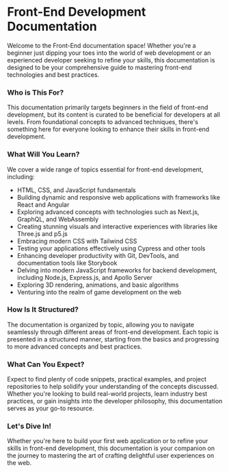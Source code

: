 # Front-End Development Documentation

Welcome to the Front-End documentation space! Whether you're a beginner just dipping your toes into the world of web development or an experienced developer seeking to refine your skills, this documentation is designed to be your comprehensive guide to mastering front-end technologies and best practices.

### Who is This For?

This documentation primarily targets beginners in the field of front-end development, but its content is curated to be beneficial for developers at all levels. From foundational concepts to advanced techniques, there's something here for everyone looking to enhance their skills in front-end development.

### What Will You Learn?

We cover a wide range of topics essential for front-end development, including:

* HTML, CSS, and JavaScript fundamentals
* Building dynamic and responsive web applications with frameworks like React and Angular
* Exploring advanced concepts with technologies such as Next.js, GraphQL, and WebAssembly
* Creating stunning visuals and interactive experiences with libraries like Three.js and p5.js
* Embracing modern CSS with Tailwind CSS
* Testing your applications effectively using Cypress and other tools
* Enhancing developer productivity with Git, DevTools, and documentation tools like Storybook
* Delving into modern JavaScript frameworks for backend development, including Node.js, Express.js, and Apollo Server
* Exploring 3D rendering, animations, and basic algorithms
* Venturing into the realm of game development on the web

### How Is It Structured?

The documentation is organized by topic, allowing you to navigate seamlessly through different areas of front-end development. Each topic is presented in a structured manner, starting from the basics and progressing to more advanced concepts and best practices.

### What Can You Expect?

Expect to find plenty of code snippets, practical examples, and project repositories to help solidify your understanding of the concepts discussed. Whether you're looking to build real-world projects, learn industry best practices, or gain insights into the developer philosophy, this documentation serves as your go-to resource.

### Let's Dive In!

Whether you're here to build your first web application or to refine your skills in front-end development, this documentation is your companion on the journey to mastering the art of crafting delightful user experiences on the web.
